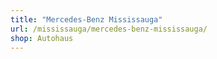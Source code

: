 ```yaml
---
title: "Mercedes-Benz Mississauga"
url: /mississauga/mercedes-benz-mississauga/
shop: Autohaus
---
```

